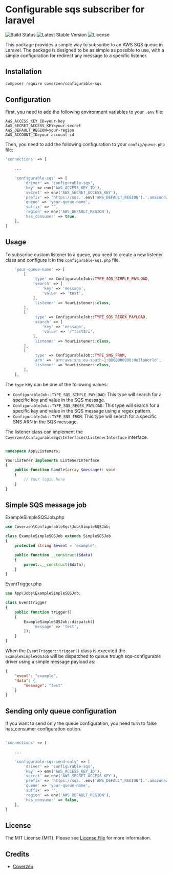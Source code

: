 # Configurable sqs subscriber for laravel

![Build Status](https://github.com/coverzen/configurable-sqs/actions/workflows/ci.yml/badge.svg)
![Latest Stable Version](https://img.shields.io/packagist/v/coverzen/configurable-sqs)
![License](https://img.shields.io/packagist/l/coverzen/configurable-sqs)

This package provides a simple way to subscribe to an AWS SQS queue in Laravel.
The package is designed to be as simple as possible to use, with a simple configuration for redirect any message to a specific listener.


## Installation
```bash
composer require coverzen/configurable-sqs
```

## Configuration
First, you need to add the following environment variables to your `.env` file:

```dotenv
AWS_ACCESS_KEY_ID=your-key
AWS_SECRET_ACCESS_KEY=your-secret
AWS_DEFAULT_REGION=your-region
AWS_ACCOUNT_ID=your-account-id
```

Then, you need to add the following configuration to your `config/queue.php` file:

```php
'connections' => [

    ...
    
    'configurable-sqs' => [
        'driver' => 'configurable-sqs',
        'key' => env('AWS_ACCESS_KEY_ID'),
        'secret' => env('AWS_SECRET_ACCESS_KEY'),
        'prefix' => 'https://sqs.'.env('AWS_DEFAULT_REGION').'.amazonaws.com/'.env('AWS_ACCOUNT_ID').'/',
        'queue' => 'your-queue-name',
        'suffix' => '',
        'region' => env('AWS_DEFAULT_REGION'),
        'has_consumer' => true,
    ],
]
```

## Usage
To subscribe custom listener to a queue, you need to create a new listener class and configure it in the `configurable-sqs.php` file.

```php
    'your-queue-name' => [
        [
            'type' => ConfigurableJob::TYPE_SQS_SIMPLE_PAYLOAD,
            'search' => [
                'key' => 'message',
                'value' => 'test',
            ],
            'listener' => YourListener::class,
        ],
        [
            'type' => ConfigurableJob::TYPE_SQS_REGEX_PAYLOAD,
            'search' => [
                'key' => 'message',
                'value' => '/^test$/i',
            ],
            'listener' => YourListener::class,
        ],
        [
            'type' => ConfigurableJob::TYPE_SNS_FROM,
            'arn' => 'arn:aws:sns:eu-south-1:0000000000:HelloWorld',
            'listener' => YourListener::class,
        ],
    ],
```    

The `type` key can be one of the following values:
- `ConfigurableJob::TYPE_SQS_SIMPLE_PAYLOAD`: This type will search for a specific key and value in the SQS message.
- `ConfigurableJob::TYPE_SQS_REGEX_PAYLOAD`: This type will search for a specific key and value in the SQS message using a regex pattern.
- `ConfigurableJob::TYPE_SNS_FROM`: This type will search for a specific SNS ARN in the SQS message.

The listener class can implement the `Coverzen\ConfigurableSqs\Interfaces\ListenerInterface` interface.

```php

namespace App\Listeners;

YourListener implements ListenerInterface
{
    public function handle(array $message): void
    {
        // Your logic here
    }
}
```

## Simple SQS message job

ExampleSimpleSQSJob.php
```php
use Coverzen\ConfigurableSqs\Job\SimpleSQSJob;

class ExampleSimpleSQSJob extends SimpleSQSJob
{
    protected string $event = 'example';

    public function __construct($data)
    {
        parent::__construct($data);
    }
}

```
EventTrigger.php
```php  
use App\Jobs\ExampleSimpleSQSJob;

class EventTrigger
{
    public function trigger()
    {
        ExampleSimpleSQSJob::dispatch([
            'message' => 'test',
        ]);
    }
}
```

When the `EventTrigger::trigger()` class is executed the `ExampleSimpleSQSJob` will be dispatched to queue trough sqs-configurable driver using a simple message payload as:
```json
{
    "event": "example",
    "data": {
        "message": "test"
    }
}
```

## Sending only queue configuration
If you want to send only the queue configuration, you need turn to false has_consumer configuration option.

```php

'connections' => [

    ...
    
    'configurable-sqs-send-only' => [
        'driver' => 'configurable-sqs',
        'key' => env('AWS_ACCESS_KEY_ID'),
        'secret' => env('AWS_SECRET_ACCESS_KEY'),
        'prefix' => 'https://sqs.'.env('AWS_DEFAULT_REGION').'.amazonaws.com/'.env('AWS_ACCOUNT_ID').'/',
        'queue' => 'your-queue-name',
        'suffix' => '',
        'region' => env('AWS_DEFAULT_REGION'),
        'has_consumer' => false,
    ],
]

```

## License
The MIT License (MIT). Please see [License File](LICENSE) for more information.

## Credits
- [Coverzen](https://www.coverzen.it)